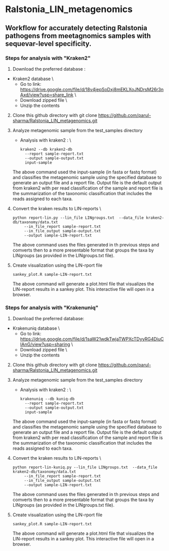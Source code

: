 # Ralstonia_LIN_metagenomics
## Workflow for accurately detecting Ralstonia pathogens from meetagnomics samples with sequevar-level specificity.
### Steps for analysis with "Kraken2"
1.  Download the preferred database :
   - Kraken2 database \
        - Go to link: https://drive.google.com/file/d/18v4jepSoDxj8mEKLXoJNDrsM26r3nAxd/view?usp=share_link \
        - Download zipped file \
        - Unzip the contents
     
 2. Clone this github directory with git clone https://github.com/parul-sharma/Ralstonia_LIN_metagenomics.git
 3. Analyze metagenomic sample from the test_samples directory
    - Analysis with kraken2 : \
      ```
      kraken2 --db kraken2-db 
        --report sample-report.txt 
        --output sample-output.txt 
        input-sample
      ```
      
    The above command used the input-sample (in fasta or fastq format) and classifies the metagenomic sample using the specified database to generate an output file       and a report file. Output file is the default output from kraken2 with per read classification of the sample and report file is the summarization of the taxonomic     classification that includes the reads assigned to each taxa.
   
4. Convert the kraken results to LIN-reports \
   ```
   python report-lin.py --lin_file LINgroups.txt  --data_file kraken2-db/taxonomy/data.txt 
        --in_file_report sample-report.txt 
        --in_file_output sample-output.txt 
        --output sample-LIN-report.txt
   ```
   The above command uses the files generated in th previous steps and comverts then to a more presentable format that groups the taxa by LINgroups (as provided in     the LINgroups.txt file).

5. Create visualization using the LIN-rport file
   ```
   sankey_plot.R sample-LIN-report.txt
   ```
   The above command will generate a plot.html file that visualizes the LIN-report results in a sankey plot. This interactive file will open in a browser.


### Steps for analysis with "Krakenuniq"
1.  Download the preferred database:
   - Krakenuniq database \
        - Go to link: https://drive.google.com/file/d/1saW21wdkTwjaTWPXcTDyyRG4DiuCIAnG/view?usp=sharing \
        - Download zipped file \
        - Unzip the contents

 2. Clone this github directory with git clone https://github.com/parul-sharma/Ralstonia_LIN_metagenomics.git
 3. Analyze metagenomic sample from the test_samples directory
    - Analysis with kraken2 : \
      ```
      krakenuniq --db kuniq-db 
        --report sample-report.txt 
        --output sample-output.txt 
        input-sample
      ```
      
    The above command used the input-sample (in fasta or fastq format) and classifies the metagenomic sample using the specified database to generate an output file       and a report file. Output file is the default output from kraken2 with per read classification of the sample and report file is the summarization of the taxonomic     classification that includes the reads assigned to each taxa.
   
4. Convert the kraken results to LIN-reports \
   ```
   python report-lin-kuniq.py --lin_file LINgroups.txt  --data_file kraken2-db/taxonomy/data.txt 
        --in_file_report sample-report.txt 
        --in_file_output sample-output.txt 
        --output sample-LIN-report.txt
   ```
   The above command uses the files generated in th previous steps and comverts then to a more presentable format that groups the taxa by LINgroups (as provided in     the LINgroups.txt file).

5. Create visualization using the LIN-rport file
   ```
   sankey_plot.R sample-LIN-report.txt
   ```
   The above command will generate a plot.html file that visualizes the LIN-report results in a sankey plot. This interactive file will open in a browser.

